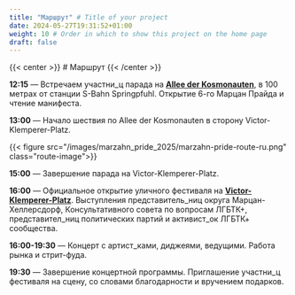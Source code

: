 ```yaml
---
title: "Маршрут" # Title of your project
date: 2024-05-27T19:31:52+01:00
weight: 10 # Order in which to show this project on the home page
draft: false
---
```


{{< center >}} # Маршрут {{< /center >}}

**12:15** — Встречаем участни_ц парада на **[Allee der Kosmonauten](https://maps.app.goo.gl/tnmB28o4wRPHxsYC8)**, в 100
метрах от станции S-Bahn Springpfuhl. Открытие 6-го Марцан Прайда и чтение манифеста.

**13:00** — Начало шествия по Allee der Kosmonauten в сторону Victor-Klemperer-Platz.

{{< figure src="/images/marzahn_pride_2025/marzahn-pride-route-ru.png" class="route-image">}}

**15:00** — Завершение парада на Victor-Klemperer-Platz.

**16:00** — Официальное открытие уличного фестиваля на **[Victor-Klemperer-Platz](https://maps.app.goo.gl/12PfkDRWKR8yqouCA)**.
Выступления представитель_ниц округа
Марцан-Хеллерсдорф, Консультативного совета по вопросам ЛГБТК+, представител_ниц политических партий и активист_ок ЛГБТК+
сообщества.

**16:00-19:30** — Концерт с артист_ками, диджеями, ведущими. Работа рынка и стрит-фуда.

**19:30** — Завершение концертной программы. Приглашение участни_ц фестиваля на сцену, со словами благодарности и
вручением подарков.

